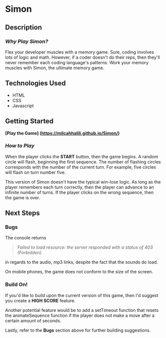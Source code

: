 # Simon

## Description
### *Why Play Simon?*

Flex your developer muscles with a memory game. Sure, coding involves lots of logic and math. However, if a coder doesn't do their reps, then they'll never remember each coding language's patterns. Work your memory muscles with Simon, the ultimate memory game.

## Technologies Used

- HTML
- CSS
- Javascript

## Getting Started

**[Play the Game] (https://milcahhalili.github.io/Simon/)**

### *How to Play*

When the player clicks the **START** button, then the game begins. A random circle will flash, beginning the first sequence. The number of flashing circles corresponds with the number of the current turn. For example, five circles will flash on turn number five.

This version of Simon doesn't have the typical win-lose logic. As long as the player remembers each turn correctly, then the player can advance to an infinite number of turns. If the player clicks on the wrong sequence, then the game is over.

## Next Steps

### Bugs

The console returns

> *Failed to load resource: the server responded with a status of 403 (Forbidden)*

in regards to the audio, mp3 links, despite the fact that the sounds do load.

On mobile phones, the game does not conform to the size of the screen.

### Build On!

If you'd like to build upon the current version of this game, then I'd suggest you create a **HIGH SCORE** feature.

Another potential feature would be to add a setTimeout function that resets the animateSequence function if the player does not make a move after a certain amount of seconds.

Lastly, refer to the **Bugs** section above for further building suggestions.